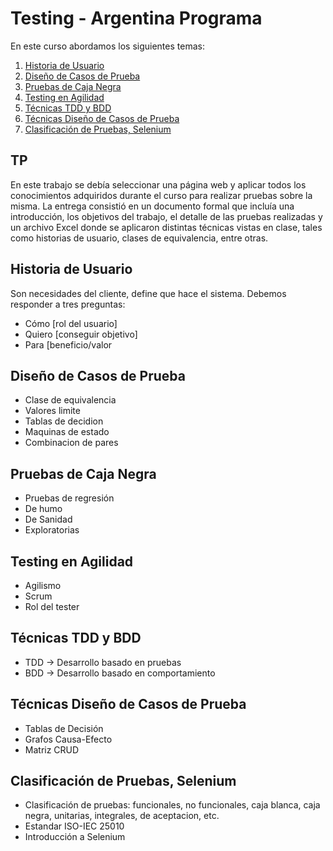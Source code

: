 # Testing - Argentina Programa

En este curso abordamos los siguientes temas: 
1. [Historia de Usuario](#historia-de-usuario)
2. [Diseño de Casos de Prueba](#diseño-de-casos-de-prueba)
3. [Pruebas de Caja Negra](#pruebas-de-caja-negra)
4. [Testing en Agilidad](#testing-en-agilidad)
5. [Técnicas TDD y BDD](#técnicas-tdd-y-bdd)
6. [Técnicas Diseño de Casos de Prueba](#técnicas-diseño-de-casos-de-prueba)
7. [Clasificación de Pruebas, Selenium](#clasificación-de-pruebas-selenium)

## TP
En este trabajo se debía seleccionar una página web y aplicar todos los conocimientos adquiridos durante el curso para realizar pruebas sobre la misma. La entrega consistió en un documento formal que incluía una introducción, los objetivos del trabajo, el detalle de las pruebas realizadas y un archivo Excel donde se aplicaron distintas técnicas vistas en clase, tales como historias de usuario, clases de equivalencia, entre otras.

## Historia de Usuario
Son necesidades del cliente, define que hace el sistema.
Debemos responder a tres preguntas:
- Cómo [rol del usuario]
- Quiero [conseguir objetivo]
- Para [beneficio/valor

## Diseño de Casos de Prueba
- Clase de equivalencia 
- Valores limite
- Tablas de decidion
- Maquinas de estado
- Combinacion de pares
  
## Pruebas de Caja Negra
- Pruebas de regresión
- De humo
- De Sanidad
- Exploratorias

## Testing en Agilidad
- Agilismo
- Scrum
- Rol del tester

## Técnicas TDD y BDD
- TDD → Desarrollo basado en pruebas
- BDD → Desarrollo basado en comportamiento

## Técnicas Diseño de Casos de Prueba
- Tablas de Decisión
- Grafos Causa-Efecto
- Matriz CRUD

## Clasificación de Pruebas, Selenium
- Clasificación de pruebas: funcionales, no funcionales, caja blanca, caja negra, unitarias, integrales, de aceptacion, etc.
- Estandar ISO-IEC 25010
- Introducción a Selenium
